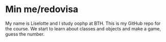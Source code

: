 Min me/redovisa
==================

My name is Liselotte and I study oophp at BTH.
This is my GitHub repo for the course. We start to learn about classes and objects and make a game, guess the number.
